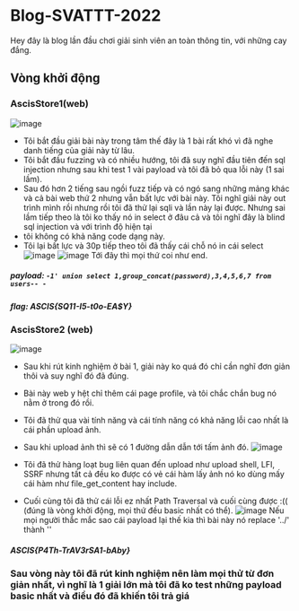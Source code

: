 # Blog-SVATTT-2022
Hey đây là blog lần đầu chơi giải sinh viên an toàn thông tin, với những cay đắng.
## Vòng khởi động
### AscisStore1(web)
![image](https://user-images.githubusercontent.com/82523299/192097181-280a9532-54b8-49c2-81f7-4aae8d8d120a.png)
- Tôi bắt đầu giải bài này trong tâm thế đây là 1 bài rất khó vì đã nghe danh tiếng của giải này từ lâu.
- Tôi bắt đầu fuzzing và có nhiều hướng, tôi đã suy nghĩ đầu tiên đến sql injection nhưng sau khi test 1 vài payload và tôi đã bỏ qua lỗi này (1 sai lầm).
- Sau đó hơn 2 tiếng sau ngồi fuzz tiếp và có ngó sang những mảng khác và cả bài web thứ 2 nhưng vẫn bất lực với bài này. Tôi nghĩ giải này out trình mình rồi nhưng rồi tôi đã 
thử lại sqli và lần này lại được. Nhưng sai lầm tiếp theo là tôi ko thấy nó in select ở đâu cả và tôi nghĩ đây là blind sql injection và với trình độ hiện tại
- tôi không có khả năng code dạng này.
- Tôi lại bất lực và 30p tiếp theo tôi đã thấy cái chỗ nó in cái select
![image](https://user-images.githubusercontent.com/82523299/192096976-09de9b60-fe69-415f-b11d-31097755d322.png)
![image](https://user-images.githubusercontent.com/82523299/192097010-8b66abc2-7d0f-415b-8ff4-432077b20d39.png)
Tới đây thì mọi thứ coi như end. 
##### payload: `-1' union select 1,group_concat(password),3,4,5,6,7 from users-- -`
##### flag: ASCIS{SQ11-I5-t0o-EA$Y}


### AscisStore2 (web)
![image](https://user-images.githubusercontent.com/82523299/192097141-cc6e36c3-9aa9-41d8-84da-70f6a8f03c8d.png)

- Sau khi rút kinh nghiệm ở bài 1, giải này ko quá đó chỉ cần nghĩ đơn giản thôi và suy nghĩ đó đã đúng.
- Bài này web y hệt chỉ thêm cái page profile, và tôi chắc chắn bug nó nằm ở trong đó rồi.
- Tôi đã thử qua vài tính năng và cái tính năng có khả năng lỗi cao nhất là cái phần upload ảnh.
- Sau khi upload ảnh thì sẽ có 1 đường dẫn dẫn tới tấm ảnh đó.
![image](https://user-images.githubusercontent.com/82523299/192097282-10713869-3d18-40d4-a2ce-c527abd13d4f.png)

- Tôi đã thử hàng loạt bug liên quan đến upload như upload shell, LFI, SSRF nhưng tất cả đều ko được có vẻ cái hàm lấy ảnh nó ko dùng mấy cái hàm như file_get_content hay include.
- Cuối cùng tôi đã thử cái lỗi ez nhất Path Traversal và cuối cùng được :(( (đúng là vòng khởi động, mọi thứ đều basic nhất có thể).
![image](https://user-images.githubusercontent.com/82523299/192097426-2e7cb89e-aeb5-4f75-8561-3199b3bdcdaf.png)
Nếu mọi người thắc mắc sao cái payload lại thế kia thì bài này nó replace '../' thành ''
##### ASCIS{P4Th-TrAV3rSA1-bAby}

### Sau vòng này tôi đã rút kinh nghiệm nên làm mọi thử từ đơn giản nhất, vì nghĩ là 1 giải lớn mà tôi đã ko test những payload basic nhất và điều đó đã khiến tôi trả giá
